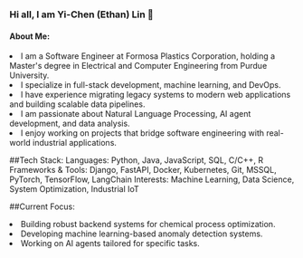 <h3>Hi all, I am Yi-Chen (Ethan) Lin 👋</h3>
<h4>About Me:</h4>
<li>I am a Software Engineer at Formosa Plastics Corporation, holding a Master's degree in Electrical and Computer Engineering from Purdue University.</li>
<li>I specialize in full-stack development, machine learning, and DevOps. </li>
<li>I have experience migrating legacy systems to modern web applications and building scalable data pipelines.</li>
<li>I am passionate about Natural Language Processing, AI agent development, and data analysis.</li>
<li>I enjoy working on projects that bridge software engineering with real-world industrial applications.</li>

##Tech Stack:
Languages: Python, Java, JavaScript, SQL, C/C++, R
Frameworks & Tools: Django, FastAPI, Docker, Kubernetes, Git, MSSQL, PyTorch, TensorFlow, LangChain
Interests: Machine Learning, Data Science, System Optimization, Industrial IoT

##Current Focus:
<li>Building robust backend systems for chemical process optimization.</li>
<li>Developing machine learning-based anomaly detection systems.</li>
<li>Working on AI agents tailored for specific tasks.</li>

